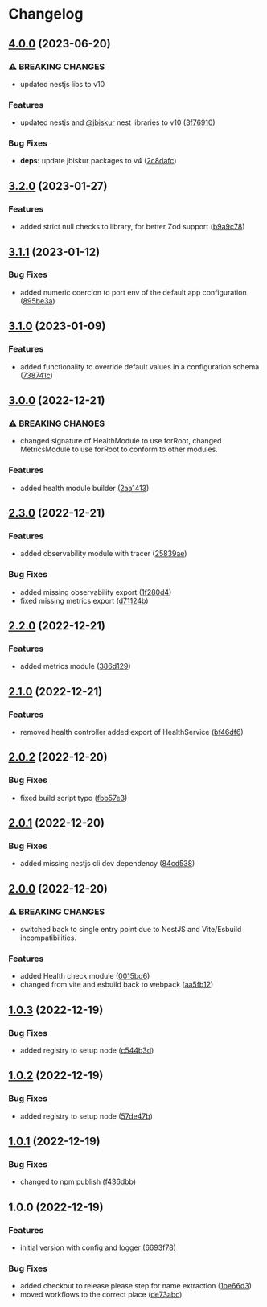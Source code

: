 # Changelog

## [4.0.0](https://github.com/flowcore-io/library-flowcore-microservice-ts/compare/v3.2.0...v4.0.0) (2023-06-20)


### ⚠ BREAKING CHANGES

* updated nestjs libs to v10

### Features

* updated nestjs and [@jbiskur](https://github.com/jbiskur) nest libraries to v10 ([3f76910](https://github.com/flowcore-io/library-flowcore-microservice-ts/commit/3f769104c6a2d3d69a4954490936c0c53781117e))


### Bug Fixes

* **deps:** update jbiskur packages to v4 ([2c8dafc](https://github.com/flowcore-io/library-flowcore-microservice-ts/commit/2c8dafc8ffc44434ee493c347ae5809dd6b8b5c5))

## [3.2.0](https://github.com/flowcore-io/library-flowcore-microservice-ts/compare/v3.1.1...v3.2.0) (2023-01-27)


### Features

* added strict null checks to library, for better Zod support ([b9a9c78](https://github.com/flowcore-io/library-flowcore-microservice-ts/commit/b9a9c787ea62a8414df2c38d5fefd4d6b544e1f8))

## [3.1.1](https://github.com/flowcore-io/library-flowcore-microservice-ts/compare/v3.1.0...v3.1.1) (2023-01-12)


### Bug Fixes

* added numeric coercion to port env of the default app configuration ([895be3a](https://github.com/flowcore-io/library-flowcore-microservice-ts/commit/895be3a8ee2b191be256c1311e46f05d5c2f03bd))

## [3.1.0](https://github.com/flowcore-io/library-flowcore-microservice-ts/compare/v3.0.0...v3.1.0) (2023-01-09)


### Features

* added functionality to override default values in a configuration schema ([738741c](https://github.com/flowcore-io/library-flowcore-microservice-ts/commit/738741cc9d7d42798396764b26a848653c97e8ab))

## [3.0.0](https://github.com/flowcore-io/library-flowcore-microservice-ts/compare/v2.3.0...v3.0.0) (2022-12-21)


### ⚠ BREAKING CHANGES

* changed signature of HealthModule to use forRoot, changed MetricsModule to use forRoot to conform to other modules.

### Features

* added health module builder ([2aa1413](https://github.com/flowcore-io/library-flowcore-microservice-ts/commit/2aa141385a8db07fce3cd8a01389bf72b40f3589))

## [2.3.0](https://github.com/flowcore-io/library-flowcore-microservice-ts/compare/v2.2.0...v2.3.0) (2022-12-21)


### Features

* added observability module with tracer ([25839ae](https://github.com/flowcore-io/library-flowcore-microservice-ts/commit/25839ae5ce41fcae4a8f35d548bec513784489c4))


### Bug Fixes

* added missing observability export ([1f280d4](https://github.com/flowcore-io/library-flowcore-microservice-ts/commit/1f280d48cc2ad47616b3ee53003e7ed50c60af39))
* fixed missing metrics export ([d71124b](https://github.com/flowcore-io/library-flowcore-microservice-ts/commit/d71124b4f95583669a3790150f89f41175bb385e))

## [2.2.0](https://github.com/flowcore-io/library-flowcore-microservice-ts/compare/v2.1.0...v2.2.0) (2022-12-21)


### Features

* added metrics module ([386d129](https://github.com/flowcore-io/library-flowcore-microservice-ts/commit/386d129dcf5bbe1428e359df5313bc983ea268a4))

## [2.1.0](https://github.com/flowcore-io/library-flowcore-microservice-ts/compare/v2.0.2...v2.1.0) (2022-12-21)


### Features

* removed health controller added export of HealthService ([bf46df6](https://github.com/flowcore-io/library-flowcore-microservice-ts/commit/bf46df6e36a2f8b70cc666663999450474bcf2d9))

## [2.0.2](https://github.com/flowcore-io/library-flowcore-microservice-ts/compare/v2.0.1...v2.0.2) (2022-12-20)


### Bug Fixes

* fixed build script typo ([fbb57e3](https://github.com/flowcore-io/library-flowcore-microservice-ts/commit/fbb57e3db946f0c77ee209971cbd0da9c21a77d0))

## [2.0.1](https://github.com/flowcore-io/library-flowcore-microservice-ts/compare/v2.0.0...v2.0.1) (2022-12-20)


### Bug Fixes

* added missing nestjs cli dev dependency ([84cd538](https://github.com/flowcore-io/library-flowcore-microservice-ts/commit/84cd538df5d5a022db820c2b95944de5315448e4))

## [2.0.0](https://github.com/flowcore-io/library-flowcore-microservice-ts/compare/v1.0.3...v2.0.0) (2022-12-20)


### ⚠ BREAKING CHANGES

* switched back to single entry point due to NestJS and Vite/Esbuild incompatibilities.

### Features

* added Health check module ([0015bd6](https://github.com/flowcore-io/library-flowcore-microservice-ts/commit/0015bd6fbc355c7bde6be970a170010a9abf628b))
* changed from vite and esbuild back to webpack ([aa5fb12](https://github.com/flowcore-io/library-flowcore-microservice-ts/commit/aa5fb129f9674bdbc922952e85697c4a6e1679d9))

## [1.0.3](https://github.com/flowcore-io/library-flowcore-microservice-ts/compare/v1.0.2...v1.0.3) (2022-12-19)


### Bug Fixes

* added registry to setup node ([c544b3d](https://github.com/flowcore-io/library-flowcore-microservice-ts/commit/c544b3dde7d958576320eb51211492a8ad267413))

## [1.0.2](https://github.com/flowcore-io/library-flowcore-microservice-ts/compare/v1.0.1...v1.0.2) (2022-12-19)


### Bug Fixes

* added registry to setup node ([57de47b](https://github.com/flowcore-io/library-flowcore-microservice-ts/commit/57de47bd8144378f89f8251fca63f68b380a8f94))

## [1.0.1](https://github.com/flowcore-io/library-flowcore-microservice-ts/compare/v1.0.0...v1.0.1) (2022-12-19)


### Bug Fixes

* changed to npm publish ([f436dbb](https://github.com/flowcore-io/library-flowcore-microservice-ts/commit/f436dbb0dff2292435873a1e2625425b55e0de96))

## 1.0.0 (2022-12-19)


### Features

* initial version with config and logger ([6693f78](https://github.com/flowcore-io/library-flowcore-microservice-ts/commit/6693f78431287f0e9371d399c933454a66e46af0))


### Bug Fixes

* added checkout to release please step for name extraction ([1be66d3](https://github.com/flowcore-io/library-flowcore-microservice-ts/commit/1be66d35cfd7b827a93c890bc6c0334d892578f7))
* moved workflows to the correct place ([de73abc](https://github.com/flowcore-io/library-flowcore-microservice-ts/commit/de73abccbd490dac32d170c2e8e16db341f0f3e7))
